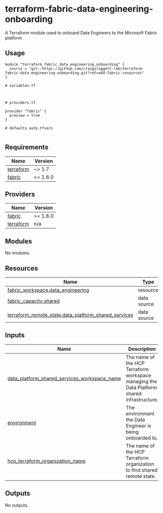 # terraform-fabric-data-engineering-onboarding
A Terraform module used to onboard Data Engineers to the Microsoft Fabric platform.

<!-- BEGIN_TF_DOCS -->
## Usage

```hcl
module "terraform_fabric_data_engineering_onboarding" {
  source = "git::https://github.com/craigsloggett-lab/terraform-fabric-data-engineering-onboarding.git?ref=add-fabric-resources"
}

# variables.tf



# providers.tf

provider "fabric" {
  preview = true
}
```

```hcl
# defaults.auto.tfvars


```

## Requirements

| Name | Version |
|------|---------|
| <a name="requirement_terraform"></a> [terraform](#requirement\_terraform) | ~> 1.7 |
| <a name="requirement_fabric"></a> [fabric](#requirement\_fabric) | >= 1.6.0 |

## Providers

| Name | Version |
|------|---------|
| <a name="provider_fabric"></a> [fabric](#provider\_fabric) | >= 1.6.0 |
| <a name="provider_terraform"></a> [terraform](#provider\_terraform) | n/a |

## Modules

No modules.

## Resources

| Name | Type |
|------|------|
| [fabric_workspace.data_engineering](https://registry.terraform.io/providers/microsoft/fabric/latest/docs/resources/workspace) | resource |
| [fabric_capacity.shared](https://registry.terraform.io/providers/microsoft/fabric/latest/docs/data-sources/capacity) | data source |
| [terraform_remote_state.data_platform_shared_services](https://registry.terraform.io/providers/hashicorp/terraform/latest/docs/data-sources/remote_state) | data source |

## Inputs

| Name | Description | Type | Default | Required |
|------|-------------|------|---------|:--------:|
| <a name="input_data_platform_shared_services_workspace_name"></a> [data\_platform\_shared\_services\_workspace\_name](#input\_data\_platform\_shared\_services\_workspace\_name) | The name of the HCP Terraform workspace managing the Data Platform shared infrastructure. | `string` | `"azure-fabric-shared-services"` | no |
| <a name="input_environment"></a> [environment](#input\_environment) | The environment the Data Engineer is being onboarded to. | `string` | `"dev"` | no |
| <a name="input_hcp_terraform_organization_name"></a> [hcp\_terraform\_organization\_name](#input\_hcp\_terraform\_organization\_name) | The name of the HCP Terraform organization to find shared remote state. | `string` | `"craigsloggett-lab"` | no |

## Outputs

No outputs.
<!-- END_TF_DOCS -->